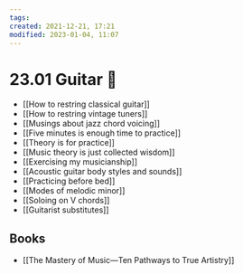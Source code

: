 ```yaml
---
tags: 
created: 2021-12-21, 17:21
modified: 2023-01-04, 11:07
---
```


# 23.01 Guitar 🎸
- [[How to restring classical guitar]]
- [[How to restring vintage tuners]]
- [[Musings about jazz chord voicing]]
- [[Five minutes is enough time to practice]]
- [[Theory is for practice]]
- [[Music theory is just collected wisdom]]
- [[Exercising my musicianship]]
- [[Acoustic guitar body styles and sounds]]
- [[Practicing before bed]]
- [[Modes of melodic minor]]
- [[Soloing on V chords]]
- [[Guitarist substitutes]]

## Books
- [[The Mastery of Music—Ten Pathways to True Artistry]]